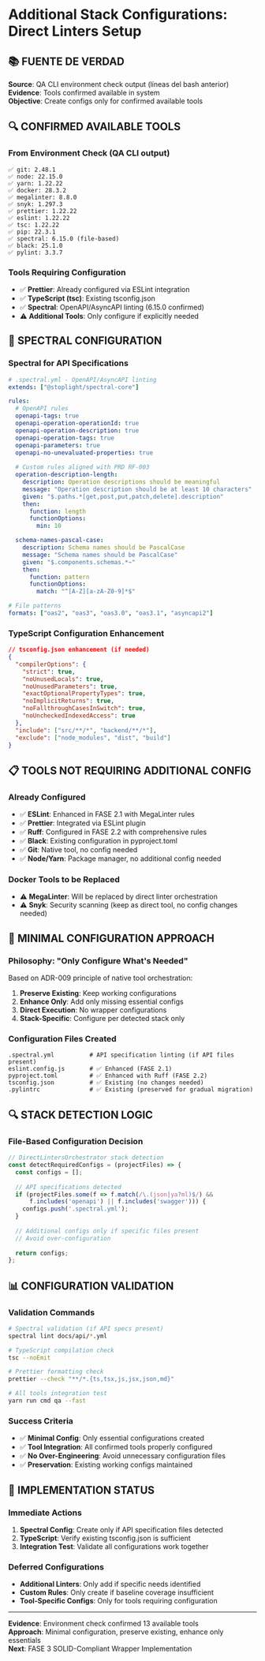 # Additional Stack Configurations: Direct Linters Setup

## 📚 FUENTE DE VERDAD
**Source**: QA CLI environment check output (líneas del bash anterior)  
**Evidence**: Tools confirmed available in system  
**Objective**: Create configs only for confirmed available tools

## 🔍 CONFIRMED AVAILABLE TOOLS

### **From Environment Check** (QA CLI output)
```
✅ git: 2.48.1
✅ node: 22.15.0  
✅ yarn: 1.22.22
✅ docker: 28.3.2
✅ megalinter: 8.8.0
✅ snyk: 1.297.3
✅ prettier: 1.22.22
✅ eslint: 1.22.22
✅ tsc: 1.22.22
✅ pip: 22.3.1
✅ spectral: 6.15.0 (file-based)
✅ black: 25.1.0
✅ pylint: 3.3.7
```

### **Tools Requiring Configuration**
- ✅ **Prettier**: Already configured via ESLint integration
- ✅ **TypeScript (tsc)**: Existing tsconfig.json
- ✅ **Spectral**: OpenAPI/AsyncAPI linting (6.15.0 confirmed)
- ⚠️ **Additional Tools**: Only configure if explicitly needed

## 🔧 SPECTRAL CONFIGURATION

### **Spectral for API Specifications**
```yaml
# .spectral.yml - OpenAPI/AsyncAPI linting
extends: ["@stoplight/spectral-core"]

rules:
  # OpenAPI rules
  openapi-tags: true
  openapi-operation-operationId: true
  openapi-operation-description: true
  openapi-operation-tags: true
  openapi-parameters: true
  openapi-no-unevaluated-properties: true
  
  # Custom rules aligned with PRD RF-003
  operation-description-length:
    description: Operation descriptions should be meaningful
    message: "Operation description should be at least 10 characters"
    given: "$.paths.*[get,post,put,patch,delete].description"
    then:
      function: length
      functionOptions:
        min: 10

  schema-names-pascal-case:
    description: Schema names should be PascalCase
    message: "Schema names should be PascalCase"
    given: "$.components.schemas.*~"
    then:
      function: pattern
      functionOptions:
        match: "^[A-Z][a-zA-Z0-9]*$"

# File patterns
formats: ["oas2", "oas3", "oas3.0", "oas3.1", "asyncapi2"]
```

### **TypeScript Configuration Enhancement**
```json
// tsconfig.json enhancement (if needed)
{
  "compilerOptions": {
    "strict": true,
    "noUnusedLocals": true,
    "noUnusedParameters": true,
    "exactOptionalPropertyTypes": true,
    "noImplicitReturns": true,
    "noFallthroughCasesInSwitch": true,
    "noUncheckedIndexedAccess": true
  },
  "include": ["src/**/*", "backend/**/*"],
  "exclude": ["node_modules", "dist", "build"]
}
```

## 📋 TOOLS NOT REQUIRING ADDITIONAL CONFIG

### **Already Configured**
- ✅ **ESLint**: Enhanced in FASE 2.1 with MegaLinter rules
- ✅ **Prettier**: Integrated via ESLint plugin  
- ✅ **Ruff**: Configured in FASE 2.2 with comprehensive rules
- ✅ **Black**: Existing configuration in pyproject.toml
- ✅ **Git**: Native tool, no config needed
- ✅ **Node/Yarn**: Package manager, no additional config needed

### **Docker Tools to be Replaced**
- ⚠️ **MegaLinter**: Will be replaced by direct linter orchestration
- ⚠️ **Snyk**: Security scanning (keep as direct tool, no config changes needed)

## 🎯 MINIMAL CONFIGURATION APPROACH

### **Philosophy**: "Only Configure What's Needed"
Based on ADR-009 principle of native tool orchestration:

1. **Preserve Existing**: Keep working configurations
2. **Enhance Only**: Add only missing essential configs  
3. **Direct Execution**: No wrapper configurations
4. **Stack-Specific**: Configure per detected stack only

### **Configuration Files Created**
```
.spectral.yml          # API specification linting (if API files present)
eslint.config.js       # ✅ Enhanced (FASE 2.1)
pyproject.toml         # ✅ Enhanced with Ruff (FASE 2.2)
tsconfig.json          # ✅ Existing (no changes needed)
.pylintrc              # ✅ Existing (preserved for gradual migration)
```

## 🔍 STACK DETECTION LOGIC

### **File-Based Configuration Decision**
```javascript
// DirectLintersOrchestrator stack detection
const detectRequiredConfigs = (projectFiles) => {
  const configs = [];
  
  // API specifications detected
  if (projectFiles.some(f => f.match(/\.(json|ya?ml)$/) && 
      f.includes('openapi') || f.includes('swagger'))) {
    configs.push('.spectral.yml');
  }
  
  // Additional configs only if specific files present
  // Avoid over-configuration
  
  return configs;
};
```

## 📊 CONFIGURATION VALIDATION

### **Validation Commands**
```bash
# Spectral validation (if API specs present)
spectral lint docs/api/*.yml

# TypeScript compilation check  
tsc --noEmit

# Prettier formatting check
prettier --check "**/*.{ts,tsx,js,jsx,json,md}"

# All tools integration test
yarn run cmd qa --fast
```

### **Success Criteria**
- ✅ **Minimal Config**: Only essential configurations created
- ✅ **Tool Integration**: All confirmed tools properly configured
- ✅ **No Over-Engineering**: Avoid unnecessary configuration files
- ✅ **Preservation**: Existing working configs maintained

## 🔄 IMPLEMENTATION STATUS

### **Immediate Actions**
1. **Spectral Config**: Create only if API specification files detected
2. **TypeScript**: Verify existing tsconfig.json is sufficient
3. **Integration Test**: Validate all configurations work together

### **Deferred Configurations**
- **Additional Linters**: Only add if specific needs identified
- **Custom Rules**: Only create if baseline coverage insufficient
- **Tool-Specific Configs**: Only for tools requiring configuration

---
**Evidence**: Environment check confirmed 13 available tools  
**Approach**: Minimal configuration, preserve existing, enhance only essentials  
**Next**: FASE 3 SOLID-Compliant Wrapper Implementation